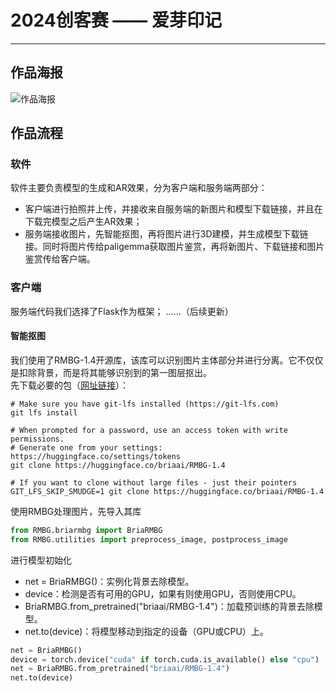 # 2024创客赛 —— 爱芽印记
---

## 作品海报
![作品海报](6001716566639_.pic_hd.jpg)

## 作品流程
### 软件
软件主要负责模型的生成和AR效果，分为客户端和服务端两部分：
- 客户端进行拍照并上传，并接收来自服务端的新图片和模型下载链接，并且在下载完模型之后产生AR效果；
- 服务端接收图片，先智能抠图，再将图片进行3D建模，并生成模型下载链接。同时将图片传给paligemma获取图片鉴赏，再将新图片、下载链接和图片鉴赏传给客户端。

### 客户端
服务端代码我们选择了Flask作为框架；
……（后续更新）

#### 智能抠图
我们使用了RMBG-1.4开源库，该库可以识别图片主体部分并进行分离。它不仅仅是扣除背景，而是将其能够识别到的第一图层抠出。  
先下载必要的包（[网址链接](https://huggingface.co/briaai/RMBG-1.4)）：
```
# Make sure you have git-lfs installed (https://git-lfs.com)
git lfs install

# When prompted for a password, use an access token with write permissions.
# Generate one from your settings: https://huggingface.co/settings/tokens
git clone https://huggingface.co/briaai/RMBG-1.4

# If you want to clone without large files - just their pointers
GIT_LFS_SKIP_SMUDGE=1 git clone https://huggingface.co/briaai/RMBG-1.4
```
使用RMBG处理图片，先导入其库
```python
from RMBG.briarmbg import BriaRMBG
from RMBG.utilities import preprocess_image, postprocess_image
```
进行模型初始化  
- net = BriaRMBG()：实例化背景去除模型。
- device：检测是否有可用的GPU，如果有则使用GPU，否则使用CPU。
- BriaRMBG.from_pretrained("briaai/RMBG-1.4")：加载预训练的背景去除模型。
- net.to(device)：将模型移动到指定的设备（GPU或CPU）上。
```python
net = BriaRMBG()
device = torch.device("cuda" if torch.cuda.is_available() else "cpu")
net = BriaRMBG.from_pretrained("briaai/RMBG-1.4")
net.to(device)
```